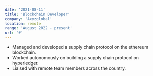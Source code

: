 ```yaml
---
date: '2021-08-11'
title: 'Blockchain Developer'
company: 'Axyzglobal'
location: remote
range: 'August 2022 - present'
url: '#'
---
```


- Managed and developed a supply chain protocol on the ethereum blockchain.
- Worked autonomously on building a supply chain protocol on hyperledger.
- Liaised with remote team members across the country.
